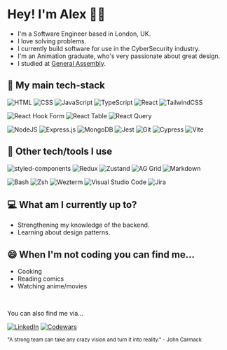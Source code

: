 <!--
**alexljack/alexljack** is a ✨ _special_ ✨ repository because its `README.md` (this file) appears on your GitHub profile. -->

<!-- [![Social banner for Alex](./github_header.svg)](www.latch.dev) -->

# Hey! I'm Alex 👋🏽

- I'm a Software Engineer based in London, UK.
- I love solving problems.
- I currently build software for use in the CyberSecurity industry.
- I'm an Animation graduate, who's very passionate about great design.
- I studied at [General Assembly](https://generalassemb.ly/).

## 🔨 My main tech-stack

![HTML](https://img.shields.io/badge/HTML-%23E34F26.svg?logo=html5&logoColor=white)
![CSS](https://img.shields.io/badge/CSS-1572B6?logo=css3&logoColor=fff)
![JavaScript](https://img.shields.io/badge/JavaScript-F7DF1E?logo=javascript&logoColor=000)
![TypeScript](https://img.shields.io/badge/TypeScript-3178C6?logo=typescript&logoColor=fff)
![React](https://img.shields.io/badge/-React-000?&logo=React)
![TailwindCSS](https://img.shields.io/badge/Tailwind%20CSS-%2338B2AC.svg?logo=tailwind-css&logoColor=white)

![React Hook Form](https://img.shields.io/badge/React%20Hook%20Form-EC5990?logo=reacthookform&logoColor=fff)
![React Table](https://img.shields.io/badge/React%20Table-FF4154?logo=reacttable&logoColor=fff)
![React Query](https://img.shields.io/badge/React%20Query-FF4154?logo=reactquery&logoColor=fff)

![NodeJS](https://img.shields.io/badge/Node.js-6DA55F?logo=node.js&logoColor=black)
![Express.js](https://img.shields.io/badge/Express.js-%23404d59.svg?logo=express&logoColor=%2361DAFB)
![MongoDB](https://img.shields.io/badge/-MongoDB-000?&logo=MongoDB)
![Jest](https://img.shields.io/badge/Jest-C21325?logo=jest&logoColor=fff)
![Git](https://img.shields.io/badge/Git-F05032?logo=git&logoColor=fff)
![Cypress](https://img.shields.io/badge/Cypress-69D3A7?logo=cypress&logoColor=fff)
![Vite](https://img.shields.io/badge/Vite-646CFF?logo=vite&logoColor=fff)

<!-- [![Next.js](https://img.shields.io/badge/Next.js-black?logo=next.js&logoColor=white)] -->

<!-- ![React](https://img.shields.io/badge/React-%2320232a.svg?logo=react&logoColor=%2361DAFB) -->

<!-- [![Vitest](https://img.shields.io/badge/Vitest-6E9F18?logo=vitest&logoColor=fff)] -->

## 🔧 Other tech/tools I use

![styled-components](https://img.shields.io/badge/styled--components-DB7093?logo=styledcomponents&logoColor=fff)
![Redux](https://img.shields.io/badge/-Redux-000?&logo=Redux)
![Zustand](https://img.shields.io/badge/-Zustand-000?&logo=Zustand)
![AG Grid](https://img.shields.io/badge/-AG_Grid-000?&logo=AG_Grid)
![Markdown](https://img.shields.io/badge/Markdown-%23000000.svg?logo=markdown&logoColor=white)

![Bash](https://img.shields.io/badge/Bash-4EAA25?logo=gnubash&logoColor=fff)
![Zsh](https://img.shields.io/badge/Zsh-F15A24?logo=zsh&logoColor=fff)
![Wezterm](https://img.shields.io/badge/Wezterm-4E49EE?logo=wezterm&logoColor=fff)
![Visual Studio Code](https://custom-icon-badges.demolab.com/badge/Visual%20Studio%20Code-0078d7.svg?logo=vsc&logoColor=white)
![Jira](https://img.shields.io/badge/Jira-0052CC?logo=jira&logoColor=fff)

<!-- [![GitHub Actions](https://img.shields.io/badge/GitHub_Actions-2088FF?logo=github-actions&logoColor=white)] -->
<!-- [![GitLab CI](https://img.shields.io/badge/GitLab%20CI-FC6D26?logo=gitlab&logoColor=fff)] -->
<!-- [![Google Cloud](https://img.shields.io/badge/Google%20Cloud-%234285F4.svg?logo=google-cloud&logoColor=white)] -->
<!-- [![AWS](https://img.shields.io/badge/AWS-%23FF9900.svg?logo=amazon-web-services&logoColor=white)] -->
<!-- [![DynamoDB](https://img.shields.io/badge/DynamoDB-4053D6?logo=amazondynamodb&logoColor=fff)] -->
<!-- [![Firebase](https://img.shields.io/badge/Firebase-039BE5?logo=Firebase&logoColor=white)] -->
<!-- [![Chart.js](https://img.shields.io/badge/Chart.js-FF6384?logo=chartdotjs&logoColor=fff)] -->
<!-- [![MySQL](https://img.shields.io/badge/MySQL-4479A1?logo=mysql&logoColor=fff)] -->
<!-- [![Supabase](https://img.shields.io/badge/Supabase-3FCF8E?logo=supabase&logoColor=fff)] -->
<!-- [![SQLite](https://img.shields.io/badge/SQLite-%2307405e.svg?logo=sqlite&logoColor=white)] -->
<!-- [![Postgres](https://img.shields.io/badge/Postgres-%23316192.svg?logo=postgresql&logoColor=white)] -->
<!-- [![Python](https://img.shields.io/badge/Python-3776AB?logo=python&logoColor=fff)] -->
<!-- [![HTMX](https://img.shields.io/badge/HTMX-36C?logo=htmx&logoColor=fff)] -->
<!-- [![Elixir](https://img.shields.io/badge/Elixir-%234B275F.svg?&logo=elixir&logoColor=white)] -->
<!-- [![Elm](https://img.shields.io/badge/Elm-1293D8?logo=elm&logoColor=fff)] -->
<!-- [![Go](https://img.shields.io/badge/Go-%2300ADD8.svg?&logo=go&logoColor=white)] -->
<!-- [![TypeORM](https://img.shields.io/badge/TypeORM-FE0803?logo=typeorm&logoColor=fff)] -->
<!-- [![Prisma](https://img.shields.io/badge/Prisma-2D3748?logo=prisma&logoColor=white)] -->
<!-- [![Drizzle](https://img.shields.io/badge/Drizzle-C5F74F?logo=drizzle&logoColor=000)] -->

<!-- [![Nest](https://img.shields.io/badge/Nest.js-%23E0234E.svg?logo=nestjs&logoColor=white)] -->
<!-- [![Mocha](https://img.shields.io/badge/Mocha-8D6748?logo=mocha&logoColor=fff)] -->
<!-- [![Jasmine](https://img.shields.io/badge/Jasmine-8A4182?logo=jasmine&logoColor=fff)] -->
<!-- [![Hono](https://img.shields.io/badge/Hono-E36002?logo=hono&logoColor=fff)] -->
<!-- [![Django](https://img.shields.io/badge/Django-%23092E20.svg?logo=django&logoColor=white) -->
<!-- ![Python](https://img.shields.io/badge/-Python-000?&logo=Python) -->
<!-- [![FastAPI](https://img.shields.io/badge/FastAPI-009485.svg?logo=fastapi&logoColor=white)] -->

## 💻 What am I currently up to?

- Strengthening my knowledge of the backend.
- Learning about design patterns.

## 😄 When I'm not coding you can find me...

- Cooking
- Reading comics
- Watching anime/movies

<br>

You can also find me via...

<!-- [![Proton Mail](https://img.shields.io/badge/Proton%20Mail-6D4AFF?logo=protonmail&logoColor=fff)] -->
<!-- [![Bluesky](https://img.shields.io/badge/Bluesky-0285FF?logo=bluesky&logoColor=fff)] -->
<!-- [![LeetCode](https://img.shields.io/badge/LeetCode-000000?logo=LeetCode&logoColor=#d16c06)] -->

[![LinkedIn](https://custom-icon-badges.demolab.com/badge/LinkedIn-0A66C2?logo=linkedin-white&logoColor=fff)](https://www.linkedin.com/in/alexljack)
[![Codewars](https://img.shields.io/badge/-Codewars-000?&logo=Codewars)](https://www.codewars.com/users/alexjack)

<sub>"A strong team can take any crazy vision and turn it into reality." - John Carmack</sub>

<!-- - 🔭 I’m currently working on ...
- 🌱 I’m currently learning ...
- 👯 I’m looking to collaborate on ...
- 🤔 I’m looking for help with ...
- 💬 Ask me about ...
- 📫 How to reach me: ...
- ⚡ Fun fact: ... -->
